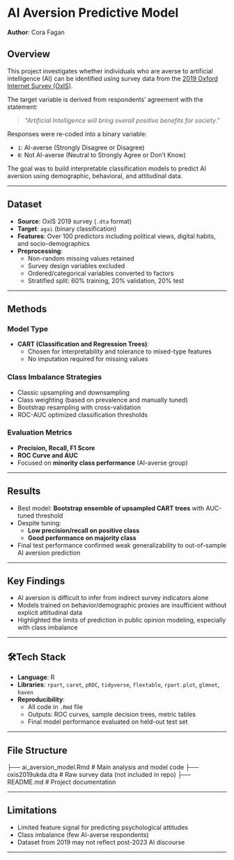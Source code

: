 # AI Aversion Predictive Model

**Author**: Cora Fagan  

## Overview

This project investigates whether individuals who are averse to artificial intelligence (AI) can be identified using survey data from the [2019 Oxford Internet Survey (OxIS)](https://beta.ukdataservice.ac.uk/datacatalogue/studies/study?id=9146).

The target variable is derived from respondents’ agreement with the statement:  
> _"Artificial Intelligence will bring overall positive benefits for society."_

Responses were re-coded into a binary variable:
- `1`: AI-averse (Strongly Disagree or Disagree)
- `0`: Not AI-averse (Neutral to Strongly Agree or Don’t Know)

The goal was to build interpretable classification models to predict AI aversion using demographic, behavioral, and attitudinal data.

---

## Dataset

- **Source**: OxIS 2019 survey (`.dta` format)
- **Target**: `agai` (binary classification)
- **Features**: Over 100 predictors including political views, digital habits, and socio-demographics
- **Preprocessing**:
  - Non-random missing values retained
  - Survey design variables excluded
  - Ordered/categorical variables converted to factors
  - Stratified split: 60% training, 20% validation, 20% test

---

## Methods

### Model Type
- **CART (Classification and Regression Trees)**:
  - Chosen for interpretability and tolerance to mixed-type features
  - No imputation required for missing values

### Class Imbalance Strategies
- Classic upsampling and downsampling
- Class weighting (based on prevalence and manually tuned)
- Bootstrap resampling with cross-validation
- ROC-AUC optimized classification thresholds

### Evaluation Metrics
- **Precision, Recall, F1 Score**
- **ROC Curve and AUC**
- Focused on **minority class performance** (AI-averse group)

---

## Results

- Best model: **Bootstrap ensemble of upsampled CART trees** with AUC-tuned threshold
- Despite tuning:
  - **Low precision/recall on positive class**
  - **Good performance on majority class**
- Final test performance confirmed weak generalizability to out-of-sample AI aversion prediction

---

## Key Findings

- AI aversion is difficult to infer from indirect survey indicators alone
- Models trained on behavior/demographic proxies are insufficient without explicit attitudinal data
- Highlighted the limits of prediction in public opinion modeling, especially with class imbalance

---

## 🛠Tech Stack

- **Language**: R
- **Libraries**: `rpart`, `caret`, `pROC`, `tidyverse`, `flextable`, `rpart.plot`, `glmnet`, `haven`
- **Reproducibility**:
  - All code in `.Rmd` file
  - Outputs: ROC curves, sample decision trees, metric tables
  - Final model performance evaluated on held-out test set

---

## File Structure

├── ai_aversion_model.Rmd # Main analysis and model code
├── oxis2019ukda.dta # Raw survey data (not included in repo)
├── README.md # Project documentation

---

## Limitations

- Limited feature signal for predicting psychological attitudes
- Class imbalance (few AI-averse respondents)
- Dataset from 2019 may not reflect post-2023 AI discourse

---

